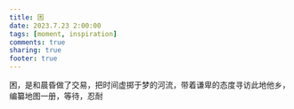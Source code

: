 ```yaml
---
title: 困
date: 2023.7.23 2:00:00
tags: [moment, inspiration]
comments: true
sharing: true
footer: true
---
```

困，是和晨昏做了交易，把时间虚掷于梦的河流，带着谦卑的态度寻访此地他乡，编纂地图一册，等待，忍耐

